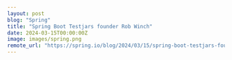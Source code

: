 ```yaml
---
layout: post
blog: "Spring"
title: "Spring Boot Testjars founder Rob Winch"
date: 2024-03-15T00:00:00Z
image: images/spring.png
remote_url: "https://spring.io/blog/2024/03/15/spring-boot-testjars-founder-rob-winch"
---
```

